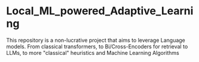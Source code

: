 # Local_ML_powered_Adaptive_Learning
This repository is a non-lucrative project that aims to leverage Language models. From classical transformers, to Bi/Cross-Encoders for retrieval to LLMs, to more "classical" heuristics and Machine Learning Algorithms
